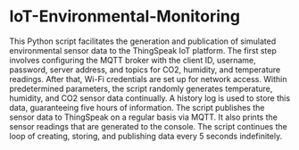 # IoT-Environmental-Monitoring
This Python script facilitates the generation and publication of simulated environmental sensor data to the ThingSpeak IoT platform.
The first step involves configuring the MQTT broker with the client ID, username, password, server address, and topics for CO2, humidity, and temperature readings. 
After that, Wi-Fi credentials are set up for network access. Within predetermined parameters, the script randomly generates temperature, humidity, and CO2 sensor data continually. 
A history log is used to store this data, guaranteeing five hours of information. 
The script publishes the sensor data to ThingSpeak on a regular basis via MQTT. It also prints the sensor readings that are generated to the console. 
The script continues the loop of creating, storing, and publishing data every 5 seconds indefinitely.
